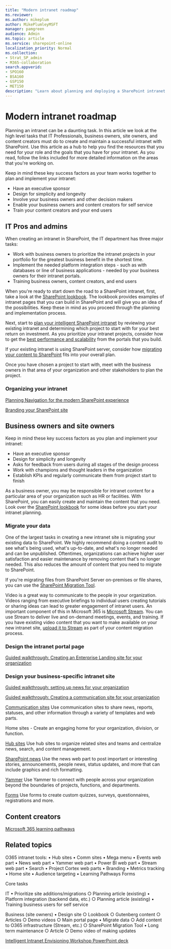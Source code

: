 ```yaml
---
title: "Modern intranet roadmap"
ms.reviewer: 
ms.author: mikeplum
author: MikePlumleyMSFT
manager: pamgreen
audience: Admin
ms.topic: article
ms.service: sharepoint-online
localization_priority: Normal
ms.collection:  
- Strat_SP_admin
- M365-collaboration
search.appverid:
- SPO160
- BSA160
- GSP150
- MET150
description: "Learn about planning and deploying a SharePoint intranet."
---
```


# Modern intranet roadmap

Planning an intranet can be a daunting task. In this article we look at the high level tasks that IT Professionals, business owners, site owners, and content creators must do to create and maintain a successful intranet with SharePoint. Use this article as a hub to help you find the resources that you need for your role and the goals that you have for your intranet. As you read, follow the links included for more detailed information on the areas that you're working on.

Keep in mind these key success factors as your team works together to plan and implement your intranet:

- Have an executive sponsor
- Design for simplicity and longevity 
- Involve your business owners and other decision makers
- Enable your business owners and content creators for self service
- Train your content creators and your end users

## IT Pros and admins

When creating an intranet in SharePoint, the IT department has three major tasks:

- Work with business owners to prioritize the intranet projects in your portfolio for the greatest business benefit in the shortest time.
- Implement the needed platform integration steps - such as with databases or line of business applications - needed by your business owners for their intranet portals.
- Training business owners, content creators, and end users

When you're ready to start down the road to a SharePoint intranet, first, take a look at the [SharePoint lookbook](https://aka.ms/sharepointlookbook). The lookbook provides examples of intranet pages that you can build in SharePoint and will give you an idea of the possibilities. Keep these in mind as you proceed through the planning and implementation process.

Next, start to [plan your intelligent SharePoint intranet](https://docs.microsoft.com/sharepoint/plan-intranet) by reviewing your existing intranet and determining which project to start with for your best return on investment. As you prioritize your intranet projects, consider how to get the [best performance and scalability](https://docs.microsoft.com/SharePoint/portal-health) from the portals that you build.

If your existing intranet is using SharePoint server, consider how [migrating your content to SharePoint](https://docs.microsoft.com/sharepointmigration/migrate-to-sharepoint-online) fits into your overall plan.

Once you have chosen a project to start with, meet with the business owners in that area of your organization and other stakeholders to plan the project.

### Organizing your intranet

[Planning Navigation for the modern SharePoint experience](https://docs.microsoft.com/sharepoint/plan-navigation-modern-experience)

[Branding your SharePoint site](https://docs.microsoft.com/sharepoint/branding-sharepoint-online-sites-modern-experience)


## Business owners and site owners

Keep in mind these key success factors as you plan and implement your intranet:

- Have an executive sponsor
- Design for simplicity and longevity 
- Asks for feedback from users during all stages of the design process
- Work with champions and thought leaders in the organization
- Establish KPIs and regularly communicate them from project start to finish

As a business owner, you may be responsible for intranet content for a particular area of your organization such as HR or facilities. With SharePoint, you can easily create and maintain the content that you need. Look over the [SharePoint lookbook](https://aka.ms/sharepointlookbook) for some ideas before you start your intranet planning.

### Migrate your data

One of the largest tasks in creating a new intranet site is migrating your existing data to SharePoint. We highly recommend doing a content audit to see what's being used, what's up-to-date, and what's no longer needed and can be unpublished. Oftentimes, organizations can achieve higher user satisfaction and easier maintenance by removing content that's no longer needed. This also reduces the amount of content that you need to migrate to SharePoint.

If you're migrating files from SharePoint Server on-premises or file shares, you can use the [SharePoint Migration Tool](https://docs.microsoft.com/sharepointmigration/migrate-to-sharepoint-online).

Video is a great way to communicate to the people in your organization. Videos ranging from executive briefings to individual users creating tutorials or sharing ideas can lead to greater engagement of intranet users. An important component of this in Microsoft 365 is [Microsoft Stream](https://docs.microsoft.com/stream). You can use Stream to deliver live and on-demand meetings, events, and training. If you have existing video content that you want to make available on your new intranet site, [upload it to Stream](https://docs.microsoft.com/en-us/stream/portal-upload-video) as part of your content migration process.

### Design the intranet portal page

[Guided walkthrough: Creating an Enterprise Landing site for your organization](https://support.office.com/article/9c1842c3-543e-4891-85d3-0eaf680e242d)



### Design your business-specific intranet site


[Guided walkthrough: setting up news for your organization](https://support.office.com/article/95a90834-96a2-463c-b741-31c4d2230706)

[Guided walkthrough: Creating a communication site for your organization](https://support.office.com/article/d9aaecc7-e2df-43a7-acc2-bd37f1fe7cfe)

[Communication sites](https://support.office.com/article/94A33429-E580-45C3-A090-5512A8070732)
Use communication sites to share news, reports, statuses, and other information through a variety of templates and web parts.

Home sites - Create an engaging home for your organization, division, or function.

[Hub sites](planning-hub-sites.md)
Use hub sites to organize related sites and teams and centralize news, search, and content management.

[SharePoint news](https://support.office.com/article/C2DCEE50-F5D7-434B-8CB9-A7FEEFD9F165)
Use the news web part to post important or interesting stories, announcements, people news, status updates, and more that can include graphics and rich formatting.

[Yammer](https://docs.microsoft.com/yammer/yammer-landing-page)
Use Yammer to connect with people across your organization beyond the boundaries of projects, functions, and departments.

[Forms](https://docs.microsoft.com/forms-pro)
Use forms to create custom quizzes, surveys, questionnaires, registrations and more.



## Content creators

[Microsoft 365 learning pathways](https://docs.microsoft.com/office365/customlearning/)




## Related topics


O365 intranet tools:
	• Hub sites
	• Comm sites
	• Mega menu
	• Events web part
	• News web part
	• Yammer web part
	• Power BI web part
	• Stream web part
	• Search
	• Project Cortex web parts
	• Branding
	• Metrics tracking
	• Home site
	• Audience targeting
	• Learning Pathways
Forms

Core tasks

IT
	• Prioritize site additions/migrations
		○ Planning article (existing)
	• Platform integration (backend data, etc.)
		○ Planning article (existing)
	• Training business users for self service

Business (site owners)
	• Design site
		○ Lookbook
		○ Gutenberg content
		○ Articles
		○ Demo videos
		○ Main portal page
	• Migrate data
		○ Add content to O365 infrastructure (Stream, etc.)
		○ SharePoint Migration Tool
	• Long term maintenance
		○ Article
		○ Demo video of making updates




[Intelligent Intranet Envisioning Workshop PowerPoint deck](https://resources.techcommunity.microsoft.com/link/sharepoint-envisioning-workshop-concept/)